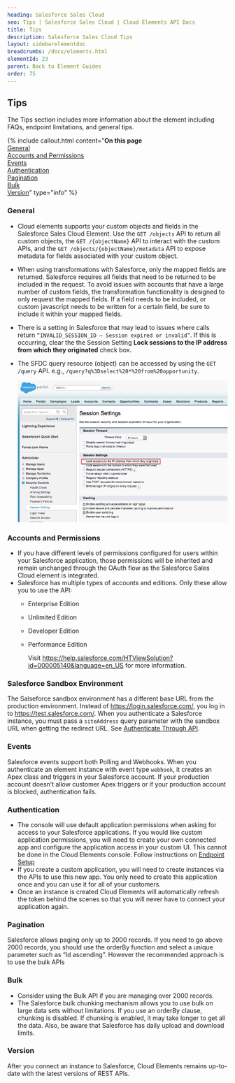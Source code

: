 ```yaml
---
heading: Salesforce Sales Cloud
seo: Tips | Salesforce Sales Cloud | Cloud Elements API Docs
title: Tips
description: Salesforce Sales Cloud Tips
layout: sidebarelementdoc
breadcrumbs: /docs/elements.html
elementId: 23
parent: Back to Element Guides
order: 75
---
```


## Tips

The Tips section includes more information about the element including FAQs, endpoint limitations, and general tips.

{% include callout.html content="<strong>On this page</strong></br><a href=#general>General</a></br><a href=#accounts-and-permissions>Accounts and Permissions</a></br><a href=#events>Events</a></br><a href=#authentication>Authentication</a></br><a href=#pagination>Pagination</a></br><a href=#bulk>Bulk</a></br><a href=#version>Version</a>" type="info" %}

### General

* Cloud elements supports your custom objects and fields in the Salesforce Sales Cloud Element. Use the `GET /objects` API to return all custom objects, the `GET /{objectName}` API to interact with the custom APIs, and the `GET /objects/{objectName}/metadata` API to expose metadata for fields associated with your custom object.
* When using transformations with Salesforce, only the mapped fields are returned. Salesforce requires all fields that need to be returned to be included in the request. To avoid issues with accounts that have a large number of custom fields, the transformation functionality is designed to only request the mapped fields. If a field needs to be included, or custom javascript needs to be written for a certain field, be sure to include it within your mapped fields.
* There is a setting in Salesforce that may lead to issues where calls return ``“INVALID_SESSION_ID – Session expired or invalid”``. If this is occurring, clear the  the Session Setting __Lock sessions to the IP address from which they originated__ check box.
* The SFDC query resource (object) can be accessed by using the `GET /query` API. e.g., `/query?q%3Dselect%20*%20from%20opportunity`.

  ![Salesforce Tips Session Settings](img/Salesforce_Tips_SessionSettings.png)

### Accounts and Permissions

* If you have different levels of permissions configured for users within your Salesforce application, those permissions will be inherited and remain unchanged through the OAuth flow as the Salesforce Sales Cloud element is integrated.
* Salesforce has multiple types of accounts and editions. Only these allow you to use the API:
  * Enterprise Edition
  * Unlimited Edition
  * Developer Edition
  * Performance Edition

    Visit https://help.salesforce.com/HTViewSolution?id=000005140&language=en_US for more information.

### Salesforce Sandbox Environment

The Salseforce sandbox environment has a different base URL from the production environment. Instead of https://login.salesforce.com/, you log in to https://test.salesforce.com/. When you authenticate a Salesforce instance, you must pass a `siteAddress` query parameter with the sandbox URL when getting the redirect URL. See [Authenticate Through API](salesforce-create-instance.html#authenticate-through-api).

### Events

Salesforce events support both Polling and Webhooks. When you authenticate an element instance with event type  `webhook`, it creates an Apex class and triggers in your Salesforce account. If your production account doesn’t allow customer Apex triggers or if your production account is blocked, authentication fails.

### Authentication

* The console will use default application permissions when asking for access to your Salesforce applications. If you would like custom application permissions, you will need to create your own connected app and configure the application access in your custom UI. This cannot be done in the Cloud Elements console. Follow instructions on [Endpoint Setup](https://developers.cloud-elements.com/docs/elements/salesforce/salesforce-endpoint-setup.html)
* If you create a custom application, you will need to create instances via the APIs to use this new app. You only need to create this application once and you can use it for all of your customers.
* Once an instance is created Cloud Elements will automatically refresh the token behind the scenes so that you will never have to connect your application again.

### Pagination

Salesforce allows paging only up to 2000 records. If you need to go above 2000 records, you should use the orderBy function and select a unique parameter such as “Id ascending”. However the recommended approach is to use the bulk APIs

### Bulk

* Consider using the Bulk API if you are managing over 2000 records.
* The Salesforce bulk chunking mechanism allows you to use bulk on large data sets without limitations. If you use an orderBy clause, chunking is disabled. If chunking is enabled, it may take longer to get all the data. Also, be aware that Salesforce has daily upload and download limits.

### Version

After you connect an instance to Salesforce, Cloud Elements remains up-to-date with the latest versions of REST APIs.
